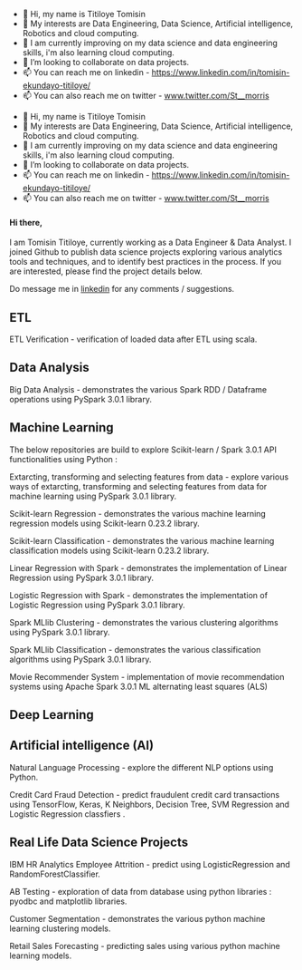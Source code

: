 - 👋 Hi, my name is Titiloye Tomisin 
- 👀 My interests are Data Engineering, Data Science, Artificial intelligence, Robotics and cloud computing.
- 🌱 I am currently improving on my data science and data engineering skills, i'm also learning cloud computing.
- 💞️ I’m looking to collaborate on data projects.
- 📫 You can reach me on linkedin - https://www.linkedin.com/in/tomisin-ekundayo-titiloye/ 
- 📫 You can also reach me on twitter - www.twitter.com/St__morris

<!---
StMorris/StMorris is a ✨ special ✨ repository because its `README.md` (this file) appears on your GitHub profile.
You can click the Preview link to take a look at your changes.
--->

- 👋 Hi, my name is Titiloye Tomisin 
- 👀 My interests are Data Engineering, Data Science, Artificial intelligence, Robotics and cloud computing.
- 🌱 I am currently improving on my data science and data engineering skills, i'm also learning cloud computing.
- 💞️ I’m looking to collaborate on data projects.
- 📫 You can reach me on linkedin - https://www.linkedin.com/in/tomisin-ekundayo-titiloye/ 
- 📫 You can also reach me on twitter - www.twitter.com/St__morris

<!---
StMorris/StMorris is a ✨ special ✨ repository because its `README.md` (this file) appears on your GitHub profile.
You can click the Preview link to take a look at your changes.
--->



#### Hi there,

I am Tomisin Titiloye, currently working as a Data Engineer & Data Analyst. I joined Github to publish data science projects exploring various analytics tools and techniques, and to identify best practices in the process. If you are interested, please find the project details below.

Do message me in [linkedin](https://www.linkedin.com/in/tomisin-ekundayo-titiloye/) for any comments / suggestions.

## ETL

ETL Verification - verification of loaded data after ETL using scala.

## Data Analysis

Big Data Analysis - demonstrates the various Spark RDD / Dataframe operations using PySpark 3.0.1 library.

## Machine Learning

The below repositories are build to explore Scikit-learn / Spark 3.0.1 API functionalities using Python :

Extarcting, transforming and selecting features from data - explore various ways of extarcting, transforming and selecting features from data for machine learning using PySpark 3.0.1 library.

Scikit-learn Regression - demonstrates the various machine learning regression models using Scikit-learn 0.23.2 library.

Scikit-learn Classification - demonstrates the various machine learning classification models using Scikit-learn 0.23.2 library.

Linear Regression with Spark - demonstrates the implementation of Linear Regression using PySpark 3.0.1 library.

Logistic Regression with Spark - demonstrates the implementation of Logistic Regression using PySpark 3.0.1 library.

Spark MLlib Clustering - demonstrates the various clustering algorithms using PySpark 3.0.1 library.

Spark MLlib Classification - demonstrates the various classification algorithms using PySpark 3.0.1 library.

Movie Recommender System - implementation of movie recommendation systems using Apache Spark 3.0.1 ML alternating least squares (ALS)


## Deep Learning

## Artificial intelligence (AI)

Natural Language Processing - explore the different NLP options using Python.

Credit Card Fraud Detection - predict fraudulent credit card transactions using TensorFlow, Keras, K Neighbors, Decision Tree, SVM Regression and Logistic Regression classfiers .


## Real Life Data Science Projects

IBM HR Analytics Employee Attrition - predict using LogisticRegression and RandomForestClassifier.

AB Testing - exploration of data from database using python libraries : pyodbc and matplotlib libraries.

Customer Segmentation - demonstrates the various python machine learning clustering models.

Retail Sales Forecasting - predicting sales using various python machine learning models.

